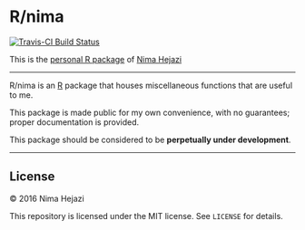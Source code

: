 # R/nima

[![Travis-CI Build Status](https://travis-ci.org/nhejazi/nima.svg?branch=master)](https://travis-ci.org/nhejazi/nima)

This is the 
[personal R package](http://hilaryparker.com/2013/04/03/personal-r-packages/) of
[Nima Hejazi](http://nimahejazi.org)

---

R/nima is an [R](http://www.r-project.org) package that houses miscellaneous 
functions that are useful to me.

This package is made public for my own convenience, with no guarantees; proper
documentation is provided.

This package should be considered to be __perpetually under development__.

---

## License

&copy; 2016 Nima Hejazi

This repository is licensed under the MIT license. See `LICENSE` for details.
